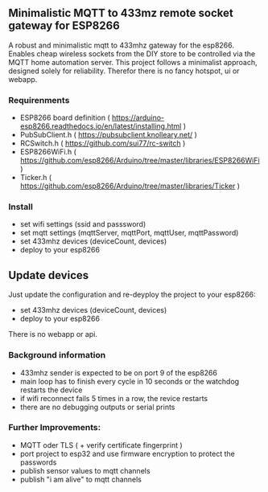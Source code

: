 ## Minimalistic MQTT to 433mz remote socket gateway for ESP8266

A robust and minimalistic mqtt to 433mhz gateway for the esp8266.
Enables cheap wireless sockets from the DIY store to be controlled via the MQTT home automation server.
This project follows a minimalist approach, designed solely for reliability.
Therefor there is no fancy hotspot, ui or webapp.

### Requirenments

- ESP8266 board definition ( https://arduino-esp8266.readthedocs.io/en/latest/installing.html )
- PubSubClient.h ( https://pubsubclient.knolleary.net/ )
- RCSwitch.h ( https://github.com/sui77/rc-switch )
- ESP8266WiFi.h ( https://github.com/esp8266/Arduino/tree/master/libraries/ESP8266WiFi )
- Ticker.h ( https://github.com/esp8266/Arduino/tree/master/libraries/Ticker )

### Install

- set wifi settings (ssid and passsword)
- set mqtt settings (mqttServer, mqttPort, mqttUser, mqttPassword)
- set 433mhz devices (deviceCount, devices)
- deploy to your esp8266

## Update devices

Just update the configuration and re-deyploy the project to your esp8266:
- set 433mhz devices (deviceCount, devices)
- deploy to your esp8266

There is no webapp or api.


### Background information

- 433mhz sender is expected to be on port 9 of the esp8266
- main loop has to finish every cycle in 10 seconds or the watchdog restarts the device
- if wifi reconnect fails 5 times in a row, the revice restarts
- there are no debugging outputs or serial prints

### Further Improvements:

- MQTT oder TLS ( + verify certificate fingerprint )
- port project to esp32 and use firmware encryption to protect the passwords
- publish sensor values to mqtt channels
- publish "i am alive" to mqtt channels
